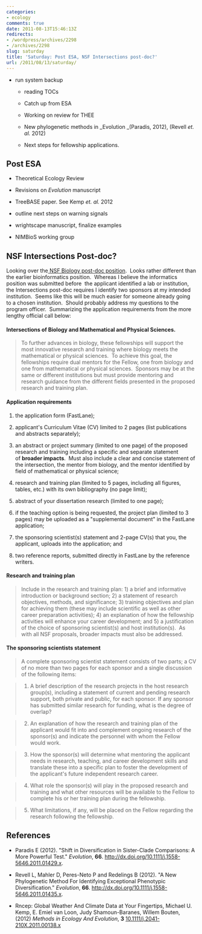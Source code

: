 ```yaml
---
categories:
- ecology
comments: true
date: 2011-08-13T15:46:13Z
redirects:
- /wordpress/archives/2298
- /archives/2298
slug: saturday
title: 'Saturday: Post ESA, NSF Intersections post-doc?'
url: /2011/08/13/saturday/
---
```


* run system backup

	
  * reading TOCs

	
  * Catch up from ESA

	
  * Working on review for THEE

	
  * New phylogenetic methods in _Evolution _(Paradis, 2012), (Revell _et. al._ 2012)

	
  * Next steps for fellowship applications.




## Post ESA





	
  * Theoretical Ecology Review

	
  * Revisions on _Evolution_ manuscript

	
  * TreeBASE paper. See Kemp _et. al._ 2012

	
  * outline next steps on warning signals

	
  * wrightscape manuscript, finalize examples

	
  * NIMBioS working group




## NSF Intersections Post-doc?


Looking over the[ NSF Biology post-doc position](http://www.nsf.gov/pubs/2010/nsf10587/nsf10587.htm#pgm_desc_txt).  Looks rather different than the earlier bioinformatics position.  Whereas I believe the informatics position was submitted before  the applicant identified a lab or institution, the Intersections post-doc requires I identify two sponsors at my intended institution.  Seems like this will be much easier for someone already going to a chosen institution.  Should probably address my questions to the program officer.  Summarizing the application requirements from the more lengthy official call below:


#### Intersections of Biology and Mathematical and Physical Sciences.




> To further advances in biology, these fellowships will support the most innovative research and training where biology meets the mathematical or physical sciences.  To achieve this goal, the fellowships require dual mentors for the Fellow, one from biology and one from mathematical or physical sciences.  Sponsors may be at the same or different institutions but must provide mentoring and research guidance from the different fields presented in the proposed research and training plan.




#### Application requirements





	
  1. the application form (FastLane);

	
  2. applicant's Curriculum Vitae (CV) limited to 2 pages (list publications and abstracts separately);

	
  3. an abstract or project summary (limited to one page) of the proposed research and training including a specific and separate statement of **broader impacts**.  Must also include a clear and concise statement of the intersection, the mentor from biology, and the mentor identified by field of mathematical or physical science;

	
  4. research and training plan (limited to 5 pages, including all figures, tables, etc.) with its own bibliography (no page limit);

	
  5. abstract of your dissertation research (limited to one page);

	
  6. if the teaching option is being requested, the project plan (limited to 3 pages) may be uploaded as a "supplemental document" in the FastLane application;

	
  7. the sponsoring scientist(s) statement and 2-page CV(s) that you, the applicant, uploads into the application; and

	
  8. two reference reports, submitted directly in FastLane by the reference writers.




#### Research and training plan




> Include in the research and training plan: 1) a brief and informative introduction or background section; 2) a statement of research objectives, methods, and significance; 3) training objectives and plan for achieving them (these may include scientific as well as other career preparation activities); 4) an explanation of how the fellowship activities will enhance your career development; and 5) a justification of the choice of sponsoring scientist(s) and host institution(s).  As with all NSF proposals, broader impacts must also be addressed.




#### The sponsoring scientists statement




> A complete sponsoring scientist statement consists of two parts; a CV of no more than two pages for each sponsor and a single discussion of the following items:

> 
> 
	
>   1. A brief description of the research projects in the host research group(s), including a statement of current and pending research support, both private and public, for each sponsor. If any sponsor has submitted similar research for funding, what is the degree of overlap?
> 
	
>   2. An explanation of how the research and training plan of the applicant would fit into and complement ongoing research of the sponsor(s) and indicate the personnel with whom the Fellow would work.
> 
	
>   3. How the sponsor(s) will determine what mentoring the applicant needs in research, teaching, and career development skills and translate these into a specific plan to foster the development of the applicant's future independent research career.
> 
	
>   4. What role the sponsor(s) will play in the proposed research and training and what other resources will be available to the Fellow to complete his or her training plan during the fellowship.
> 
	
>   5. What limitations, if any, will be placed on the Fellow regarding the research following the fellowship.
> 



## References


- Paradis E (2012).
"Shift in Diversification in Sister-Clade Comparisons: A More Powerful Test."
*Evolution*, **66**.
<a href="http://dx.doi.org/10.1111/j.1558-5646.2011.01429.x">http://dx.doi.org/10.1111/j.1558-5646.2011.01429.x</a>.

- Revell L, Mahler D, Peres-Neto P and Redelings B (2012).
"A New Phylogenetic Method For Identifying Exceptional Phenotypic Diversification."
*Evolution*, **66**.
<a href="http://dx.doi.org/10.1111/j.1558-5646.2011.01435.x">http://dx.doi.org/10.1111/j.1558-5646.2011.01435.x</a>.



-  Rncep: Global Weather And Climate Data at Your Fingertips, Michael U. Kemp, E. Emiel van Loon, Judy Shamoun-Baranes, Willem Bouten,  (2012) *Methods in Ecology And Evolution*, **3**    [10.1111/j.2041-210X.2011.00138.x](http://dx.doi.org/10.1111/j.2041-210X.2011.00138.x)
